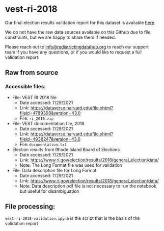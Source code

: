 # vest-ri-2018

Our final election results validation report for this dataset is available [here](https://redistrictingdatahub.org/dataset/vest-2018-rhode-island-precinct-and-election-results/).

We do not have the raw data sources available on this Github due to file constraints, but we are happy to share them if needed. 

Please reach out to info@redistrictingdatahub.org to reach our support team if you have any questions, or if you would like to request a full validation report. 

## Raw from source

### Accessible files:

- File: VEST RI 2018 file
   - Date accessed: 7/29/2021
   - Link: https://dataverse.harvard.edu/file.xhtml?fileId=4789398&version=43.0
   - File: `ri_2016.zip`
- File: VEST documentation file, 2018
   - Date accessed: 7/29/2021
   - Link: https://dataverse.harvard.edu/file.xhtml?fileId=4938247&version=43.0
   - File: `documentation.txt`
- Election results from Rhode Island Board of Elections
    - Date accessed: 7/29/2021
    - Link: https://www.ri.gov/election/results/2018/general_election/data/
    - Note: The Long Format file was used for validation
- File: Data description file for Long Format
    - Date accessed: 7/29/2021
    - Link: https://www.ri.gov/election/results/2018/general_election/data/
    - Note: Data description pdf file is not necessary to run the notebook, but useful for disambiguation

## File processing:

`vest-ri-2018-validation.ipynb` is the script that is the basis of the validation report
